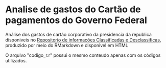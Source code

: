 # Analise de gastos do Cartão de pagamentos do Governo Federal
 
Análise dos gastos de cartão corporativo da presidencia da republica disponiveis no [Repositorio de informações Classificadas e Desclassificas](https://www.gov.br/secretariageral/pt-br/acesso-a-informacao/informacoes-classificadas-e-desclassificadas), produzido por meio do RMarkdown e disponivel em HTML

O arquivo "codigo_r.r" possui o mesmo conteudo apenas com os códigos utilizados.
